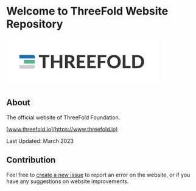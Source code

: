 # Welcome to ThreeFold Website Repository

![](./static/images/tf_logo.png)

## About

The official website of ThreeFold Foundation.

[www.threefold.io](https://www.threefold.io)

Last Updated: March 2023

## Contribution

Feel free to [create a new issue](https://github.com/threefoldfoundation/www_threefold_io/issues) to report an error on the website, or if you have any suggestions on website improvements. 
